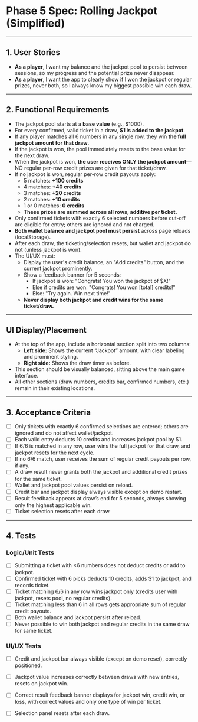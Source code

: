 
# Phase 5 Spec: Rolling Jackpot (Simplified)

---

## 1. User Stories

- **As a player**, I want my balance and the jackpot pool to persist between sessions, so my progress and the potential prize never disappear.
- **As a player**, I want the app to clearly show if I won the jackpot or regular prizes, never both, so I always know my biggest possible win each draw.

---

## 2. Functional Requirements

- The jackpot pool starts at a **base value** (e.g., $1000).
- For every confirmed, valid ticket in a draw, **$1 is added to the jackpot**.
- If any player matches all 6 numbers in any single row, they win **the full jackpot amount for that draw**.
- If the jackpot is won, the pool immediately resets to the base value for the next draw.
- When the jackpot is won, **the user receives ONLY the jackpot amount**—NO regular per-row credit prizes are given for that ticket/draw.
- If no jackpot is won, regular per-row credit payouts apply:
  - 5 matches: **+100 credits**
  - 4 matches: **+40 credits**
  - 3 matches: **+20 credits**
  - 2 matches: **+10 credits**
  - 1 or 0 matches: **0 credits**
  - **These prizes are summed across all rows, additive per ticket.**
- Only confirmed tickets with exactly 6 selected numbers before cut-off are eligible for entry; others are ignored and not charged.
- **Both wallet balance and jackpot pool must persist** across page reloads (localStorage).
- After each draw, the ticketing/selection resets, but wallet and jackpot do not (unless jackpot is won).
- The UI/UX must:
  - Display the user's credit balance, an "Add credits" button, and the current jackpot prominently.
  - Show a feedback banner for 5 seconds:
    - If jackpot is won: "Congrats! You won the jackpot of $X!"
    - Else if credits are won: "Congrats! You won [total] credits!"
    - Else: "Try again. Win next time!"
  - **Never display both jackpot and credit wins for the same ticket/draw.**

---

## UI Display/Placement

- At the top of the app, include a horizontal section split into two columns:
  - **Left side:** Shows the current “Jackpot” amount, with clear labeling and prominent styling.
  - **Right side:** Shows the draw timer as before.
- This section should be visually balanced, sitting above the main game interface.
- All other sections (draw numbers, credits bar, confirmed numbers, etc.) remain in their existing locations.

---

## 3. Acceptance Criteria

- [ ] Only tickets with exactly 6 confirmed selections are entered; others are ignored and do not affect wallet/jackpot.
- [ ] Each valid entry deducts 10 credits and increases jackpot pool by $1.
- [ ] If 6/6 is matched in any row, user wins the full jackpot for that draw, and jackpot resets for the next cycle.
- [ ] If no 6/6 match, user receives the sum of regular credit payouts per row, if any.
- [ ] A draw result never grants both the jackpot and additional credit prizes for the same ticket.
- [ ] Wallet and jackpot pool values persist on reload.
- [ ] Credit bar and jackpot display always visible except on demo restart.
- [ ] Result feedback appears at draw’s end for 5 seconds, always showing only the highest applicable win.
- [ ] Ticket selection resets after each draw.

---

## 4. Tests

### Logic/Unit Tests
- [ ] Submitting a ticket with <6 numbers does not deduct credits or add to jackpot.
- [ ] Confirmed ticket with 6 picks deducts 10 credits, adds $1 to jackpot, and records ticket.
- [ ] Ticket matching 6/6 in any row wins jackpot only (credits user with jackpot, resets pool, no regular credits).
- [ ] Ticket matching less than 6 in all rows gets appropriate sum of regular credit payouts.
- [ ] Both wallet balance and jackpot persist after reload.
- [ ] Never possible to win both jackpot and regular credits in the same draw for same ticket.

### UI/UX Tests
- [ ] Credit and jackpot bar always visible (except on demo reset), correctly positioned.
- [ ] Jackpot value increases correctly between draws with new entries, resets on jackpot win.
- [ ] Correct result feedback banner displays for jackpot win, credit win, or loss, with correct values and only one type of win per ticket.
- [ ] Selection panel resets after each draw.

